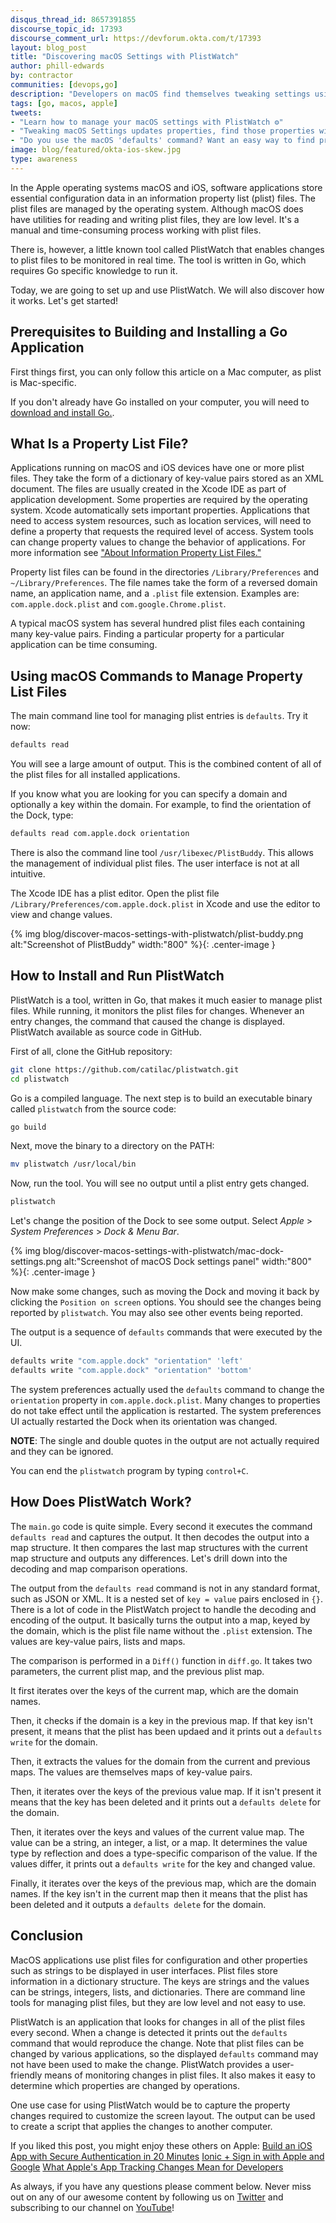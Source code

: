 ```yaml
---
disqus_thread_id: 8657391855
discourse_topic_id: 17393
discourse_comment_url: https://devforum.okta.com/t/17393
layout: blog_post
title: "Discovering macOS Settings with PlistWatch"
author: phill-edwards
by: contractor
communities: [devops,go]
description: "Developers on macOS find themselves tweaking settings using the 'defaults' command. Learn how to find those settings using PlistWatch!"
tags: [go, macos, apple]
tweets:
- "Learn how to manage your macOS settings with PlistWatch ⚙️"
- "Tweaking macOS Settings updates properties, find those properties with PlistWatch 🕵️"
- "Do you use the macOS 'defaults' command? Want an easy way to find properties?  Use PlistWatch 🔍"
image: blog/featured/okta-ios-skew.jpg
type: awareness
---
```


In the Apple operating systems macOS and iOS, software applications store essential configuration data in an information property list (plist) files. The plist files are managed by the operating system. Although macOS does have utilities for reading and writing plist files, they are low level. It's a manual and time-consuming process working with plist files.

There is, however, a little known tool called PlistWatch that enables changes to plist files to be monitored in real time. The tool is written in Go, which requires Go specific knowledge to run it.

Today, we are going to set up and use PlistWatch. We will also discover how it works. Let's get started!

## Prerequisites to Building and Installing a Go Application

First things first, you can only follow this article on a Mac computer, as plist is Mac-specific.

If you don't already have Go installed on your computer, you will need to [download and install Go.](https://golang.org/doc/install).

## What Is a Property List File?

Applications running on macOS and iOS devices have one or more plist files. They take the form of a dictionary of key-value pairs stored as an XML document. The files are usually created in the Xcode IDE as part of application development. Some properties are required by the operating system. Xcode automatically sets important properties. Applications that need to access system resources, such as location services, will need to define a property that requests the required level of access. System tools can change property values to change the behavior of applications. For more information see ["About Information Property List Files."](https://developer.apple.com/library/archive/documentation/General/Reference/InfoPlistKeyReference/Articles/AboutInformationPropertyListFiles.html)

Property list files can be found in the directories `/Library/Preferences` and `~/Library/Preferences`. The file names take the form of a reversed domain name, an application name, and a `.plist` file extension. Examples are: `com.apple.dock.plist` and `com.google.Chrome.plist`.

A typical macOS system has several hundred plist files each containing many key-value pairs. Finding a particular property for a particular application can be time consuming.

## Using macOS Commands to Manage Property List Files

The main command line tool for managing plist entries is `defaults`. Try it now:

```bash
defaults read
```

You will see a large amount of output. This is the combined content of all of the plist files for all installed applications.

If you know what you are looking for you can specify a domain and optionally a key within the domain. For example, to find the orientation of the Dock, type:

```bash
defaults read com.apple.dock orientation
```

There is also the command line tool `/usr/libexec/PlistBuddy`. This allows the management of individual plist files. The user interface is not at all intuitive.

The Xcode IDE has a plist editor. Open the plist file `/Library/Preferences/com.apple.dock.plist` in Xcode and use the editor to view and change values.

{% img blog/discover-macos-settings-with-plistwatch/plist-buddy.png alt:"Screenshot of PlistBuddy" width:"800" %}{: .center-image }

## How to Install and Run PlistWatch

PlistWatch is a tool, written in Go, that makes it much easier to manage plist files. While running, it monitors the plist files for changes. Whenever an entry changes, the command that caused the change is displayed. PlistWatch available as source code in GitHub.

First of all, clone the GitHub repository:

```bash
git clone https://github.com/catilac/plistwatch.git
cd plistwatch
```

Go is a compiled language. The next step is to build an executable binary called `plistwatch` from the source code:

```bash
go build
``` 

Next, move the binary to a directory on the PATH:

```bash
mv plistwatch /usr/local/bin
```

Now, run the tool. You will see no output until a plist entry gets changed.

```bash
plistwatch
```

Let's change the position of the Dock to see some output. Select *Apple* > *System Preferences* > *Dock & Menu Bar*.

{% img blog/discover-macos-settings-with-plistwatch/mac-dock-settings.png alt:"Screenshot of macOS Dock settings panel" width:"800" %}{: .center-image }

Now make some changes, such as moving the Dock and moving it back by clicking the `Position on screen` options. You should see the changes being reported by `plistwatch`. You may also see other events being reported.

The output is a sequence of `defaults` commands that were executed by the UI.

```bash
defaults write "com.apple.dock" "orientation" 'left'
defaults write "com.apple.dock" "orientation" 'bottom'
```

The system preferences actually used the `defaults` command to change the `orientation` property in `com.apple.dock.plist`. Many changes to properties do not take effect until the application is restarted. The system preferences UI actually restarted the Dock when its orientation was changed.

**NOTE**: The single and double quotes in the output are not actually required and they can be ignored.

You can end the `plistwatch` program by typing `control+C`.

## How Does PlistWatch Work?

The `main.go` code is quite simple. Every second it executes the command `defaults read` and captures the output. It then decodes the output into a map structure. It then compares the last map structures with the current map structure and outputs any differences. Let's drill down into the decoding and map comparison operations.

The output from the `defaults read` command is not in any standard format, such as JSON or XML. It is a nested set of `key = value` pairs enclosed in `{}`. There is a lot of code in the PlistWatch project to handle the decoding and encoding of the output. It basically turns the output into a map, keyed by the domain, which is the plist file name without the `.plist` extension. The values are key-value pairs, lists and maps.

The comparison is performed in a `Diff()` function in `diff.go`.  It takes two parameters, the current plist map, and the previous plist map.

It first iterates over the keys of the current map, which are the domain names.

Then, it checks if the domain is a key in the previous map. If that key isn't present, it means that the plist has been updaed and it prints out a `defaults write` for the domain.

Then, it extracts the values for the domain from the current and previous maps. The values are themselves maps of key-value pairs.

Then, it iterates over the keys of the previous value map. If it isn't present it means that the key has been deleted and it prints out a `defaults delete` for the domain.

Then, it iterates over the keys and values of the current value map. The value can be a string, an integer, a list, or a map. It determines the value type by reflection and does a type-specific comparison of the value. If the values differ, it prints out a `defaults write` for the key and changed value.

Finally, it iterates over the keys of the previous map, which are the domain names. If the key isn't in the current map then it means that the plist has been deleted and it outputs a `defaults delete` for the domain.

## Conclusion

MacOS applications use plist files for configuration and other properties such as strings to be displayed in user interfaces. Plist files store information in a dictionary structure. The keys are strings and the values can be strings, integers, lists, and dictionaries. There are command line tools for managing plist files, but they are low level and not easy to use.

PlistWatch is an application that looks for changes in all of the plist files every second. When a change is detected it prints out the `defaults` command that would reproduce the change. Note that plist files can be changed by various applications, so the displayed `defaults` command may not have been used to make the change. PlistWatch provides a user-friendly means of monitoring changes in plist files. It also makes it easy to determine which properties are changed by operations.

One use case for using PlistWatch would be to capture the property changes required to customize the screen layout. The output can be used to create a script that applies the changes to another computer.

If you liked this post, you might enjoy these others on Apple:
[Build an iOS App with Secure Authentication in 20 Minutes](/blog/2017/11/20/build-an-iOS-app-with-secure-authentication-in-20-minutes)
[Ionic + Sign in with Apple and Google](/blog/2020/09/21/ionic-apple-google-signin)
[What Apple's App Tracking Changes Mean for Developers](/blog/2021/07/06/apple-app-tracking-changes)

As always, if you have any questions please comment below. Never miss out on any of our awesome content by following us on [Twitter](https://twitter.com/oktadev) and subscribing to our channel on [YouTube](https://www.youtube.com/c/oktadev)!
